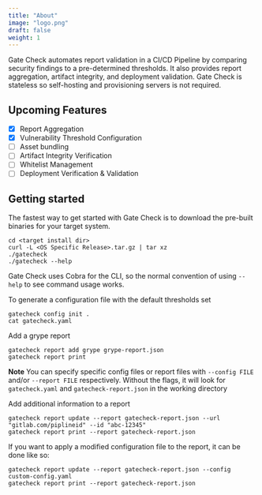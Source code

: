 ```yaml
---
title: "About"
image: "logo.png"
draft: false
weight: 1
---
```



Gate Check automates report validation in a CI/CD Pipeline by comparing security findings to a pre-determined
thresholds.
It also provides report aggregation, artifact integrity, and deployment validation.
Gate Check is stateless so self-hosting and provisioning servers is not required.

## Upcoming Features

- [X] Report Aggregation
- [X] Vulnerability Threshold Configuration
- [ ] Asset bundling
- [ ] Artifact Integrity Verification
- [ ] Whitelist Management
- [ ] Deployment Verification & Validation

## Getting started

The fastest way to get started with Gate Check is to download the pre-built binaries for your target system.

```shell
cd <target install dir>
curl -L <OS Specific Release>.tar.gz | tar xz
./gatecheck
./gatecheck --help
```

Gate Check uses Cobra for the CLI, so the normal convention of using ```--help``` to see command usage works.

To generate a configuration file with the default thresholds set

```shell
gatecheck config init .
cat gatecheck.yaml
```

Add a grype report

```shell
gatecheck report add grype grype-report.json
gatecheck report print
```

**Note** You can specify specific config files or report files with ```--config FILE``` and/or ```--report FILE```
respectively.
Without the flags, it will look for ```gatecheck.yaml``` and ```gatecheck-report.json``` in the working directory

Add additional information to a report
```shell
gatecheck report update --report gatecheck-report.json --url "gitlab.com/piplineid" --id "abc-12345"
gatecheck report print --report gatecheck-report.json
```

If you want to apply a modified configuration file to the report, it can be done like so:
```shell
gatecheck report update --report gatecheck-report.json --config custom-config.yaml
gatecheck report print --report gatecheck-report.json
```
